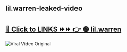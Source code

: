 
 ## lil.warren-leaked-video 

# <h2><a href="https://clipsfans.com/lil.warren&ref=git">🔗 Click to LINKS ⏩⏩ 👉 🟢 lil.warren </a></h2>

<a href="https://clipsfans.com/lil.warren&ref=git" rel="nofollow" data-target="animated-image.originalLink"><img src="https://i.ibb.co.com/xMMVF88/686577567.gif" alt="Viral Video Original" style="max-width: 100%; display: inline-block;" data-target="animated-image.originalImage"></a>
